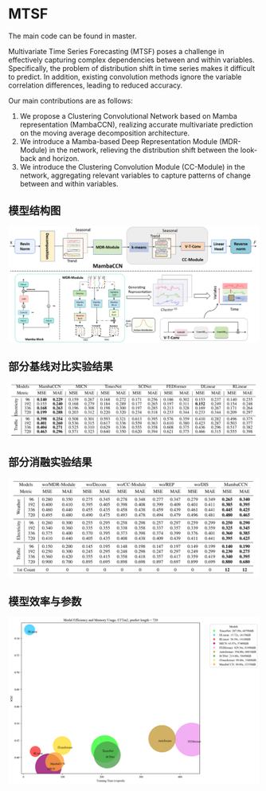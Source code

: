 # MTSF

The main code can be found in master.

Multivariate Time Series Forecasting (MTSF) poses a challenge in effectively capturing complex dependencies between and within variables. Specifically, the problem of distribution shift in time series makes it difficult to predict. In addition, existing convolution methods ignore the variable correlation differences, leading to reduced accuracy.

Our main contributions are as follows:

1. We propose a Clustering Convolutional Network based on Mamba representation (MambaCCN), realizing accurate multivariate prediction on the moving average decomposition architecture.
2. We introduce a Mamba-based Deep Representation Module (MDR-Module) in the network, relieving the distribution shift between the look-back and horizon.
3. We introduce the Clustering Convolution Module (CC-Module) in the network, aggregating relevant variables to capture patterns of change between and within variables.

## 模型结构图
![image](https://github.com/frfggv/MTSF/blob/master/pictures/MambaCCN2.png)

## 部分基线对比实验结果
![image](https://github.com/frfggv/MTSF/blob/master/pictures/69d6afdd3fd2471e1aa216bea1f78be.png)
## 部分消融实验结果
![image](https://github.com/frfggv/MTSF/blob/master/pictures/消融.png)
## 模型效率与参数
![image](https://github.com/frfggv/MTSF/blob/master/pictures/model_efficiency_memory_usage.png)

